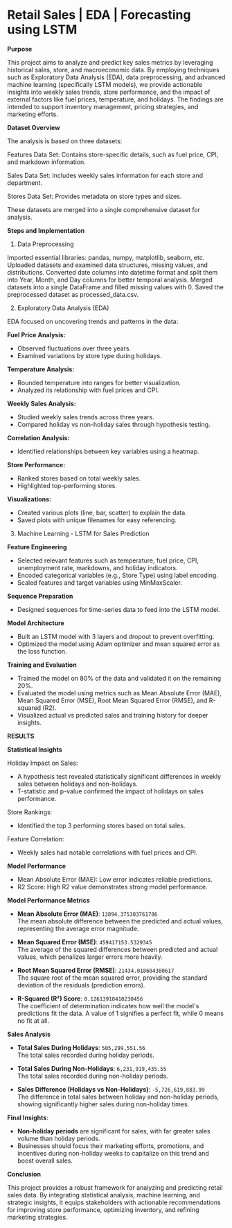 # Retail Sales | EDA | Forecasting using LSTM
**Purpose**

This project aims to analyze and predict key sales metrics by leveraging historical sales, store, and macroeconomic data. By employing techniques such as Exploratory Data Analysis (EDA), data preprocessing, and advanced machine learning (specifically LSTM models), we provide actionable insights into weekly sales trends, store performance, and the impact of external factors like fuel prices, temperature, and holidays. The findings are intended to support inventory management, pricing strategies, and marketing efforts.

**Dataset Overview**

The analysis is based on three datasets:

Features Data Set: Contains store-specific details, such as fuel price, CPI, and markdown information.

Sales Data Set: Includes weekly sales information for each store and department.

Stores Data Set: Provides metadata on store types and sizes.

These datasets are merged into a single comprehensive dataset for analysis.

**Steps and Implementation**

1. Data Preprocessing

Imported essential libraries: pandas, numpy, matplotlib, seaborn, etc.
Uploaded datasets and examined data structures, missing values, and distributions.
Converted date columns into datetime format and split them into Year, Month, and Day columns for better temporal analysis.
Merged datasets into a single DataFrame and filled missing values with 0.
Saved the preprocessed dataset as processed_data.csv.

2. Exploratory Data Analysis (EDA)

EDA focused on uncovering trends and patterns in the data:

  **Fuel Price Analysis:**
  - Observed fluctuations over three years.
  - Examined variations by store type during holidays.

  **Temperature Analysis:**
  - Rounded temperature into ranges for better visualization.
  - Analyzed its relationship with fuel prices and CPI.

  **Weekly Sales Analysis:**
  - Studied weekly sales trends across three years.
  - Compared holiday vs non-holiday sales through hypothesis testing.
  
  **Correlation Analysis:**
  - Identified relationships between key variables using a heatmap.

  **Store Performance:**
  - Ranked stores based on total weekly sales.
  - Highlighted top-performing stores.

  **Visualizations:**
  - Created various plots (line, bar, scatter) to explain the data.
  - Saved plots with unique filenames for easy referencing.

3. Machine Learning - LSTM for Sales Prediction
   
  **Feature Engineering**
  - Selected relevant features such as temperature, fuel price, CPI, unemployment rate, markdowns, and holiday indicators.
  - Encoded categorical variables (e.g., Store Type) using label encoding.
  - Scaled features and target variables using MinMaxScaler.

  **Sequence Preparation**
  - Designed sequences for time-series data to feed into the LSTM model.

  **Model Architecture**
  - Built an LSTM model with 3 layers and dropout to prevent overfitting.
  - Optimized the model using Adam optimizer and mean squared error as the loss function.

  **Training and Evaluation**
  - Trained the model on 80% of the data and validated it on the remaining 20%.
  - Evaluated the model using metrics such as Mean Absolute Error (MAE), Mean Squared Error (MSE), Root Mean Squared Error     (RMSE), and R-squared (R2).
  - Visualized actual vs predicted sales and training history for deeper insights.

**RESULTS**

**Statistical Insights**

Holiday Impact on Sales:
- A hypothesis test revealed statistically significant differences in weekly sales between holidays and non-holidays.
- T-statistic and p-value confirmed the impact of holidays on sales performance.

Store Rankings:
- Identified the top 3 performing stores based on total sales.

Feature Correlation:
- Weekly sales had notable correlations with fuel prices and CPI.

**Model Performance**

- Mean Absolute Error (MAE): Low error indicates reliable predictions.
- R2 Score: High R2 value demonstrates strong model performance.

**Model Performance Metrics**

- **Mean Absolute Error (MAE)**: `13894.375303761786`  
  The mean absolute difference between the predicted and actual values, representing the average error magnitude.

- **Mean Squared Error (MSE)**: `459417153.5329345`  
  The average of the squared differences between predicted and actual values, which penalizes larger errors more heavily.

- **Root Mean Squared Error (RMSE)**: `21434.018604380617`  
  The square root of the mean squared error, providing the standard deviation of the residuals (prediction errors).

- **R-Squared (R²) Score**: `0.12613910410230456`  
  The coefficient of determination indicates how well the model's predictions fit the data. A value of 1 signifies a perfect fit, while 0 means no fit at all.

**Sales Analysis**

- **Total Sales During Holidays**: `505,299,551.56`  
  The total sales recorded during holiday periods.

- **Total Sales During Non-Holidays**: `6,231,919,435.55`  
  The total sales recorded during non-holiday periods.

- **Sales Difference (Holidays vs Non-Holidays)**: `-5,726,619,883.99`  
  The difference in total sales between holiday and non-holiday periods, showing significantly higher sales during non-holiday times.

**Final Insights**:
- **Non-holiday periods** are significant for sales, with far greater sales volume than holiday periods.  
- Businesses should focus their marketing efforts, promotions, and incentives during non-holiday weeks to capitalize on this trend and boost overall sales.
  
**Conclusion**

This project provides a robust framework for analyzing and predicting retail sales data. By integrating statistical analysis, machine learning, and strategic insights, it equips stakeholders with actionable recommendations for improving store performance, optimizing inventory, and refining marketing strategies.
